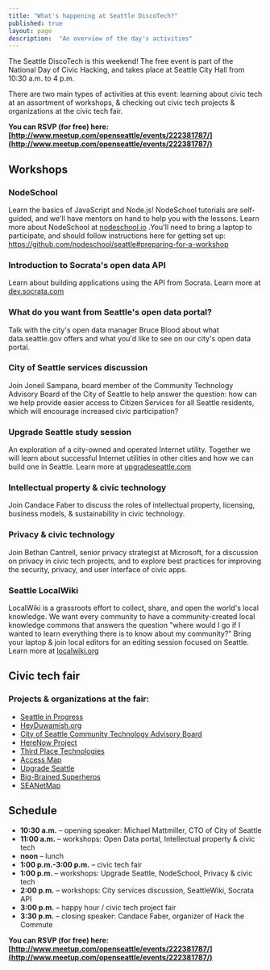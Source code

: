 ```yaml
---
title: "What's happening at Seattle DiscoTech?"
published: true
layout: page
description:  "An overview of the day's activities"
---
```


The Seattle DiscoTech is this weekend! The free event is part of the National Day of Civic Hacking, and takes place at Seattle City Hall from 10:30 a.m. to 4 p.m.

There are two main types of activities at this event: learning about civic tech at an assortment of workshops, & checking out civic tech projects & organizations at the civic tech fair.

**You can RSVP (for free) here: [http://www.meetup.com/openseattle/events/222381787/](http://www.meetup.com/openseattle/events/222381787/)**

## Workshops

### NodeSchool

Learn the basics of JavaScript and Node.js! NodeSchool tutorials are self-guided, and we'll have mentors on hand to help you with the lessons. Learn more about NodeSchool at [nodeschool.io](http://nodeschool.io) .You'll need to bring a laptop to participate, and should follow instructions here for getting set up: https://github.com/nodeschool/seattle#preparing-for-a-workshop

### Introduction to Socrata's open data API

Learn about building applications using the API from Socrata. Learn more at [dev.socrata.com](http://dev.socrata.com)

### What do you want from Seattle's open data portal?

Talk with the city's open data manager Bruce Blood about what data.seattle.gov offers and what you'd like to see on our city's open data portal.

### City of Seattle services discussion

Join Joneil Sampana, board member of the Community Technology Advisory Board of the City of Seattle to help answer the question: how can we help provide easier access to Citizen Services for all Seattle residents, which will encourage increased civic participation?

### Upgrade Seattle study session

An exploration of a city-owned and operated Internet utility. Together we will learn about successful Internet utilities in other cities and how we can build one in Seattle. Learn more at [upgradeseattle.com](http://upgradeseattle.com)

### Intellectual property & civic technology

Join Candace Faber to discuss the roles of intellectual property, licensing, business models, & sustainability in civic technology.

### Privacy & civic technology

Join Bethan Cantrell, senior privacy strategist at Microsoft, for a discussion on privacy in civic tech projects, and to explore best practices for improving the security, privacy, and user interface of civic apps.

### Seattle LocalWiki

LocalWiki is a grassroots effort to collect, share, and open the world's local knowledge. We want every community to have a community-created local knowledge commons that answers the question "where would I go if I wanted to learn everything there is to know about my community?" Bring your laptop & join local editors for an editing session focused on Seattle. Learn more at [localwiki.org](http://localwiki.org)


## Civic tech fair

### Projects & organizations at the fair:

- [Seattle in Progress](http://seattleinprogress.com)
- [HeyDuwamish.org](http://HeyDuwamish.org)
- [City of Seattle Community Technology Advisory Board](http://www.seattle.gov/community-technology-advisory-board)
- [HereNow Project](http://www.here-now.us/)
- [Third Place Technologies](http://thirdplacetechnologies.com)
- [Access Map ](http://www.accessmapseattle.com/)
- [Upgrade Seattle](http://www.upgradeseattle.com/)
- [Big-Brained Superheros](http://www.bigbrainedsuperheroes.org/)
- [SEANetMap](https://github.com/openseattle/seanetmap)

## Schedule

- **10:30 a.m.** – opening speaker: Michael Mattmiller, CTO of City of Seattle
- **11:00 a.m.** – workshops: Open Data portal, Intellectual property & civic tech
- **noon** – lunch 
- **1:00 p.m.-3:00 p.m.** – civic tech fair 
- **1:00 p.m.** – workshops: Upgrade Seattle, NodeSchool, Privacy & civic tech
- **2:00 p.m.** – workshops: City services discussion, SeattleWiki, Socrata API
- **3:00 p.m.** – happy hour / civic tech project fair
- **3:30 p.m.** – closing speaker: Candace Faber, organizer of Hack the Commute

**You can RSVP (for free) here: [http://www.meetup.com/openseattle/events/222381787/](http://www.meetup.com/openseattle/events/222381787/)**

